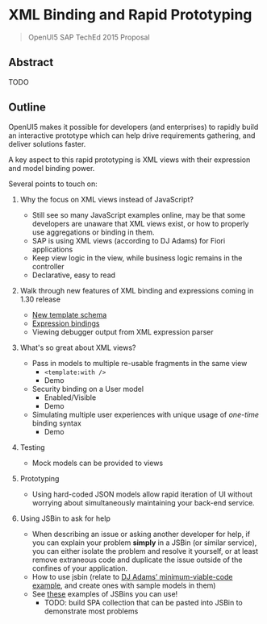 # XML Binding and Rapid Prototyping
> OpenUI5 SAP TechEd 2015 Proposal


## Abstract

TODO

## Outline

OpenUI5 makes it possible for developers (and enterprises) to rapidly build an interactive prototype which can help drive requirements gathering, and deliver solutions faster.

A key aspect to this rapid prototyping is XML views with their expression and model binding power.

Several points to touch on:

1. Why the focus on XML views instead of JavaScript?
    * Still see so many JavaScript examples online, may be that some developers are unaware that XML views exist, or how to properly use aggregations or binding in them.
    * SAP is using XML views (according to DJ Adams) for Fiori applications
    * Keep view logic in the view, while business logic remains in the controller
    * Declarative, easy to read

1. Walk through new features of XML binding and expressions coming in 1.30 release
    * [New template schema](https://openui5beta.hana.ondemand.com/#docs/guide/5ee619fc1370463ea674ee04b65ed83b.html)
    * [Expression bindings](https://openui5beta.hana.ondemand.com/#docs/guide/daf6852a04b44d118963968a1239d2c0.html)
    * Viewing debugger output from XML expression parser

1. What's so great about XML views?
    * Pass in models to multiple re-usable fragments in the same view
        * `<template:with />`
        * Demo
    * Security binding on a User model
        * Enabled/Visible
        * Demo
    * Simulating multiple user experiences with unique usage of *one-time* binding syntax
        * Demo

1. Testing
    * Mock models can be provided to views

1. Prototyping
    * Using hard-coded JSON models allow rapid iteration of UI without worrying about simultaneously maintaining your back-end service.

1. Using JSBin to ask for help
    * When describing an issue or asking another developer for help, if you can explain your problem **simply** in a JSBin (or similar service), you can either isolate the problem and resolve it yourself, or at least remove extraneous code and duplicate the issue outside of the confines of your application.
    * How to use jsbin (relate to [DJ Adams’ minimum-viable-code example](http://pipetree.com/qmacro/blog/2015/07/mvc-model-view-controller-minimum-viable-code/), and create ones with sample models in them)
    * See [these](#) examples of JSBins you can use!
        * TODO: build SPA collection that can be pasted into JSBin to demonstrate most problems
